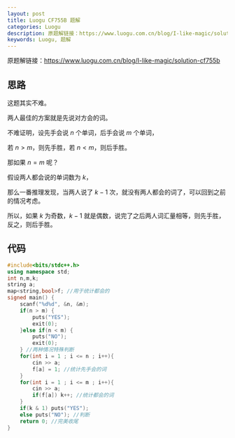 ```yaml
---
layout: post
title: Luogu CF755B 题解
categories: Luogu
description: 原题解链接：https://www.luogu.com.cn/blog/I-like-magic/solution-cf755b
keywords: Luogu, 题解
---
```


原题解链接：https://www.luogu.com.cn/blog/I-like-magic/solution-cf755b

## 思路

这题其实不难。

两人最佳的方案就是先说对方会的词。

不难证明，设先手会说 $n$ 个单词，后手会说 $m$ 个单词，

若 $n>m$，则先手胜，若 $n<m$，则后手胜。

那如果 $n=m$ 呢？

假设两人都会说的单词数为 $k$，

那么一番推理发现，当两人说了 $k-1$ 次，就没有两人都会的词了，可以回到之前的情况考虑。

所以，如果 $k$ 为奇数，$k-1$ 就是偶数，说完了之后两人词汇量相等，则先手胜，反之，则后手胜。

## 代码

```cpp
#include<bits/stdc++.h>
using namespace std;
int n,m,k;
string a;
map<string,bool>f; //用于统计都会的
signed main() {
	scanf("%d%d", &n, &m);
	if(n > m) {
		puts("YES");
		exit(0);
	}else if(n < m) {
		puts("NO");
		exit(0);
	} //两种情况特殊判断
	for(int i = 1 ; i <= n ; i++){
		cin >> a;
		f[a] = 1; //统计先手会的词
	}
	for(int i = 1 ; i <= m ; i++){
		cin >> a;
		if(f[a]) k++; //统计都会的词
	}
	if(k & 1) puts("YES");
	else puts("NO"); //判断
	return 0; //完美收尾
}
```
